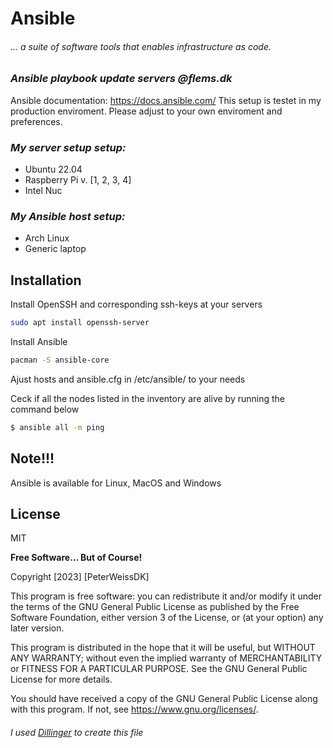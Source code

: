 # Ansible
###### _... a suite of software tools that enables infrastructure as code._
### _Ansible playbook update servers @flems.dk_



Ansible documentation: https://docs.ansible.com/
This setup is testet in my production enviroment. Please adjust to your own enviroment and preferences.

### _My server setup setup:_
- Ubuntu 22.04
- Raspberry Pi v. [1, 2, 3, 4]
- Intel Nuc

### _My Ansible host setup:_
- Arch Linux
- Generic laptop

## Installation

Install OpenSSH and corresponding ssh-keys at your servers

```sh
sudo apt install openssh-server
```

Install Ansible

```sh
pacman -S ansible-core
```

Ajust hosts and ansible.cfg in /etc/ansible/ to your needs

Ceck if all the nodes listed in the inventory are alive by running the command below

```sh
$ ansible all -m ping
```
## Note!!!

Ansible is available for Linux, MacOS and Windows


## License

MIT

**Free Software... But of Course!**

Copyright [2023] [PeterWeissDK]

This program is free software: you can redistribute it and/or modify it under the terms of the GNU General Public License as published by the Free Software Foundation, either version 3 of the License, or (at your option) any later version.

This program is distributed in the hope that it will be useful, but WITHOUT ANY WARRANTY; without even the implied warranty of MERCHANTABILITY or FITNESS FOR A PARTICULAR PURPOSE. See the GNU General Public License for more details.

You should have received a copy of the GNU General Public License along with this program. If not, see <https://www.gnu.org/licenses/>.

###### _I used [Dillinger](https://dillinger.io) to create this file_

[//]: # (misc. -comments)
